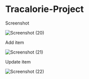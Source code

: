 # Tracalorie-Project

Screenshot

![Screenshot (20)](https://user-images.githubusercontent.com/47390463/77242908-b1c29600-6c29-11ea-9e17-b66a7325a8da.png)

Add item

![Screenshot (21)](https://user-images.githubusercontent.com/47390463/77242927-d585dc00-6c29-11ea-96fe-f6bd67152c0a.png)

Update item

![Screenshot (22)](https://user-images.githubusercontent.com/47390463/77242940-f2221400-6c29-11ea-842d-2b44a36e18d2.png)
